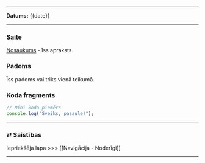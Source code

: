 ___

**Datums:** {{date}}

---
### Saite

[Nosaukums](https://example.com) - īss apraksts.
### Padoms

Īss padoms vai triks vienā teikumā.
### Koda fragments

```js
// Mini koda piemērs
console.log("Sveiks, pasaule!");
```

___
### ⇄ Saistības

Iepriekšēja lapa >>> [[Navigācija - Noderīgi]]

___